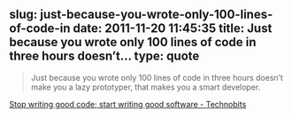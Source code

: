 slug: just-because-you-wrote-only-100-lines-of-code-in
date: 2011-11-20 11:45:35
title: Just because you wrote only 100 lines of code in three hours doesn’t...
type: quote
---

> Just because you wrote only 100 lines of code in three hours doesn’t make you a lazy prototyper, that makes you a smart developer.

[Stop writing good code; start writing good software - Technobits](http://blog.alexobenauer.com/stop-writing-good-code-start-writing-good-sof)
